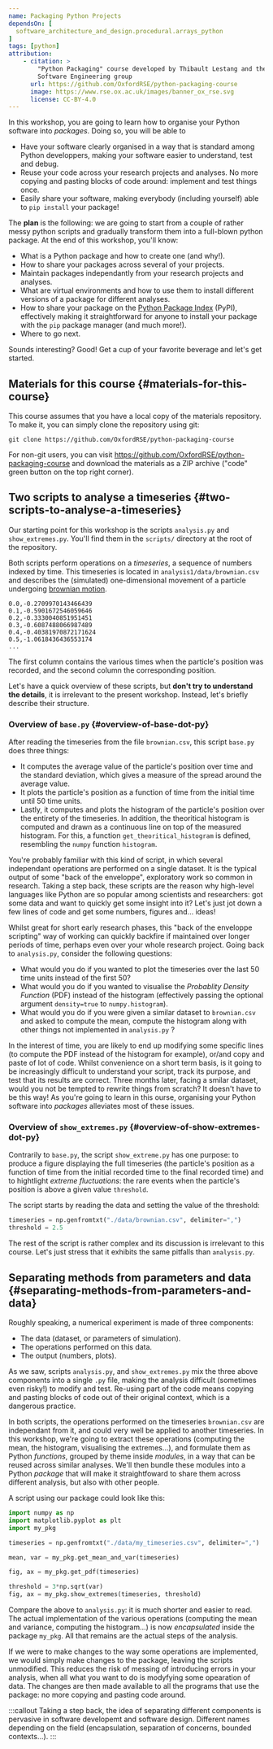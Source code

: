 ```yaml
---
name: Packaging Python Projects
dependsOn: [
  software_architecture_and_design.procedural.arrays_python
]
tags: [python]
attribution: 
    - citation: >
        "Python Packaging" course developed by Thibault Lestang and the Oxford Research 
        Software Engineering group
      url: https://github.com/OxfordRSE/python-packaging-course
      image: https://www.rse.ox.ac.uk/images/banner_ox_rse.svg
      license: CC-BY-4.0
---
```


In this workshop, you are going to learn how to organise your Python software into
_packages_. Doing so, you will be able to

-   Have your software clearly organised in a way that is standard among Python developpers, making
    your software easier to understand, test and debug.
-   Reuse your code across your research projects and analyses. No more copying and pasting
    blocks of code around: implement and test things once.
-   Easily share your software, making everybody (including yourself) able to `pip install`
    your package!

The **plan** is the following: we are going to start from a couple of rather messy python scripts and gradually
transform them into a full-blown python package. At the end of this workshop, you'll know:

-   What is a Python package and how to create one (and why!).
-   How to share your packages across several of your projects.
-   Maintain packages independantly from your research projects and analyses.
-   What are virtual environments and how to use them to install different versions of a package
    for different analyses.
-   How to share your package on the [Python Package Index](https://pypi.org/) (PyPI), effectively making it straightforward
    for anyone to install your package with the `pip` package manager (and much more!).
-   Where to go next.

Sounds interesting? Good! Get a cup of your favorite beverage and let's get started.


## Materials for this course {#materials-for-this-course}

This course assumes that you have a local copy of the materials repository.
To make it, you can simply clone the repository using git:

```shell
git clone https://github.com/OxfordRSE/python-packaging-course
```

For non-git users, you can visit <https://github.com/OxfordRSE/python-packaging-course>
and download the materials as a ZIP archive ("code" green button on the top right corner).


## Two scripts to analyse a timeseries {#two-scripts-to-analyse-a-timeseries}

Our starting point for this workshop is the scripts `analysis.py` and `show_extremes.py`.
You'll find them in the `scripts/` directory at the root of the repository.

Both scripts perform operations on a _timeseries_, a sequence of numbers indexed by time.
This timeseries is located in `analysis1/data/brownian.csv` and describes the (simulated)
one-dimensional movement of a particle undergoing [brownian motion](https://en.wikipedia.org/wiki/Brownian%5Fmotion).

```nil
0.0,-0.2709970143466439
0.1,-0.5901672546059646
0.2,-0.3330040851951451
0.3,-0.6087488066987489
0.4,-0.40381970872171624
0.5,-1.0618436436553174
...
```

The first column contains the various times when the particle's position was recorded, and
the second column the corresponding position.

Let's have a quick overview of these scripts, but **don't try to understand the details**, it is irrelevant to the present workshop.
Instead, let's briefly describe their structure.


### Overview of `base.py` {#overview-of-base-dot-py}

After reading the timeseries from the file `brownian.csv`, this script `base.py` does
three things:

-   It computes the average value of the particle's position over time and the standard
    deviation, which gives a measure of the spread around the average value.
-   It plots the particle's position as a function of time from the initial time until
    50 time units.
-   Lastly, it computes and plots the histogram of the particle's position over the entirety
    of the timeseries. In addition, the theoritical histogram is computed and drawn as a
    continuous line on top of the measured histogram. For this, a function `get_theoritical_histogram`
    is defined, resembling the `numpy` function `histogram`.

You're probably familiar with this kind of script, in which several independant operations are performed
on a single dataset.
It is the typical output of some "back of the enveloppe", exploratory work so common in research.
Taking a step back, these scripts are the reason why high-level languages like Python are so popular
among scientists and researchers: got some data and want to quickly get some insight into it? Let's
just jot down a few lines of code and get some numbers, figures and... ideas!

Whilst great for short early research phases, this "back of the enveloppe scripting" way of working can quickly
backfire if maintained over longer periods of time, perhaps even over your whole research project.
Going back to `analysis.py`, consider the following questions:

-   What would you do if you wanted to plot the timeseries over the last 50 time units instead of the first 50?
-   What would you do if you wanted to visualise the _Probablity Density Function_ (PDF) instead of the histogram (effectively passing the optional argument `density=true`
    to `numpy.histogram`).
-   What would you do if you were given a similar dataset to `brownian.csv` and asked to compute the mean, compute the histogram along with other things not implemented in `analysis.py` ?

In the interest of time, you are likely to end up modifying some specific lines (to compute the PDF instead of the histogram for example), or/and copy and paste of lot of code.
Whilst convenience on a short term basis, is it going to be increasingly difficult to understand your script, track its purpose, and test that its results are correct.
Three months later, facing a smilar dataset, would you not be tempted to rewrite things from scratch? It doesn't have to be this way! As you're going to learn in this ourse,
organising your Python software into _packages_ alleviates most of these issues.


### Overview of `show_extremes.py` {#overview-of-show-extremes-dot-py}

Contrarily to `base.py`, the script `show_extreme.py` has one purpose: to
produce a figure displaying the full timeseries (the particle's position as a function
of time from the initial recorded time to the final recorded time) and to hightlight
_extreme fluctuations_: the rare events when the particle's position is above a given
value `threshold`.

The script starts by reading the data and setting the value of the threshold:

```python
timeseries = np.genfromtxt("./data/brownian.csv", delimiter=",")
threshold = 2.5
```

The rest of the script is rather complex and its discussion is irrelevant to this course.
Let's just stress that it exhibits the same pitfalls than `analysis.py`.


## Separating methods from parameters and data {#separating-methods-from-parameters-and-data}

Roughly speaking, a numerical experiment is made of three components:

-   The data (dataset, or parameters of simulation).
-   The operations performed on this data.
-   The output (numbers, plots).

As we saw, scripts `analysis.py`, and `show_extremes.py` mix the three above components into a single
`.py` file, making the analysis difficult (sometimes even risky!) to modify and test.
Re-using part of the code means copying and pasting blocks of code out of their original context, which is
a dangerous practice.

In both scripts, the operations performed on the timeseries `brownian.csv` are independant from it, and could very well
be applied to another timeseries. In this workshop, we're going to extract these operations (computing the mean, the histogram, visualising the extremes...),
and formulate them as Python _functions_, grouped by theme inside _modules_, in a way that can be reused across similar analyses. We'll then bundle these modules into a Python
_package_ that will make it straightfoward to share them across different analysis, but also with other people.

A script using our package could look like this:

```python
import numpy as np
import matplotlib.pyplot as plt
import my_pkg

timeseries = np.genfromtxt("./data/my_timeseries.csv", delimiter=",")

mean, var = my_pkg.get_mean_and_var(timeseries)

fig, ax = my_pkg.get_pdf(timeseries)

threshold = 3*np.sqrt(var)
fig, ax = my_pkg.show_extremes(timeseries, threshold)
```

Compare the above to `analysis.py`: it is much shorter and easier to read.
The actual implementation of the various operations (computing the mean and variance, computing the histogram...) is now
_encapsulated_ inside the package `my_pkg`.
All that remains are the actual steps of the analysis.

If we were to make changes to the way some operations are implemented, we would simply make
changes to the package, leaving the scripts unmodified. This reduces the risk of messing of introducing errors in your analysis, when all what you want to do is modyfying
some opearation of data.
The changes are then made available to all the programs that use the package: no more copying and pasting code around.

:::callout
Taking a step back, the idea of separating different components is pervasive in software 
developemt
and software design. Different names depending on the field (encapsulation, separation of concerns,
bounded contexts...).
:::
